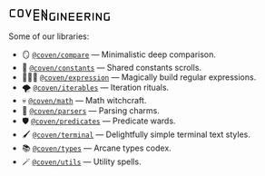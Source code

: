 [![Coven Engineering logo](./logo.svg)](https://coven.engineering/)

Some of our libraries:

-   🪞 [`@coven/compare`](https://jsr.io/@coven/compare) — Minimalistic deep
    comparison.
-   📖 [`@coven/constants`](https://jsr.io/@coven/constants) — Shared constants
    scrolls.
-   🧙🏻‍♀️ [`@coven/expression`](https://jsr.io/@coven/expression) — Magically build regular expressions.
-   🌪️ [`@coven/iterables`](https://jsr.io/@coven/iterables) — Iteration
    rituals.
-   💀 [`@coven/math`](https://jsr.io/@coven/math) — Math witchcraft.
-   💫 [`@coven/parsers`](https://jsr.io/@coven/parsers) — Parsing charms.
-   🛡️ [`@coven/predicates`](https://jsr.io/@coven/predicates) — Predicate
    wards.
-   🖌️ [`@coven/terminal`](https://jsr.io/@coven/terminal) — Delightfully simple
    terminal text styles.
-   📚 [`@coven/types`](https://jsr.io/@coven/types) — Arcane types codex.
-   🪄 [`@coven/utils`](https://jsr.io/@coven/utils) — Utility spells.
